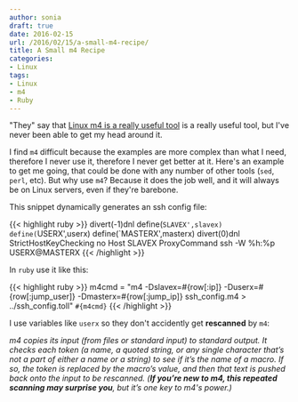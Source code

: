 ```yaml
---
author: sonia
draft: true
date: 2016-02-15
url: /2016/02/15/a-small-m4-recipe/
title: A Small m4 Recipe
categories:
- Linux
tags:
- Linux
- m4
- Ruby
---
```


"They" say that [Linux m4 is a really useful tool](https://en.wikipedia.org/wiki/M4_%28computer_language%29) is a really useful tool, but I've never been
able to get my head around it.

<!--more-->

I find `m4`
difficult because the examples are more complex than what I need,
therefore I never use it, therefore I never get better at it.  Here's an
example to get me going, that could be done with any number of other
tools (`sed`, `perl`, etc). But why use `m4`? Because it does the job
well, and it will always be on Linux servers, even if they're barebone.

This snippet dynamically generates an ssh config file:

{{< highlight ruby >}}
divert(-1)dnl
define(`SLAVEX',slavex)
define(`USERX',userx)
define(`MASTERX',masterx)
divert(0)dnl
StrictHostKeyChecking no
Host SLAVEX
  ProxyCommand ssh -W %h:%p USERX@MASTERX
{{< /highlight >}}

In `ruby` use it like this:

{{< highlight ruby >}}
m4cmd = "m4 -Dslavex=#{row[:ip]} -Duserx=#{row[:jump_user]}
  -Dmasterx=#{row[:jump_ip]} ssh_config.m4 > ../ssh_config.toll"
`#{m4cmd}`
{{< /highlight >}}

I use variables like `userx` so they don't accidently get **rescanned** by `m4`:

*m4 copies its input (from files or standard input) to standard output.
It checks each token (a name, a quoted string, or any single character
that’s not a part of either a name or a string) to see if it’s the name
of a macro. If so, the token is replaced by the macro’s value, and then
that text is pushed back onto the input to be rescanned. (**If you’re new
to m4, this repeated scanning may surprise you**, but it’s one key to m4's
power.)*
